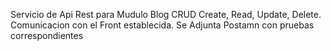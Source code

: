 Servicio de Api Rest para Mudulo Blog CRUD Create, Read, Update, Delete.
Comunicacion con el Front establecida.
Se Adjunta Postamn con pruebas correspondientes
